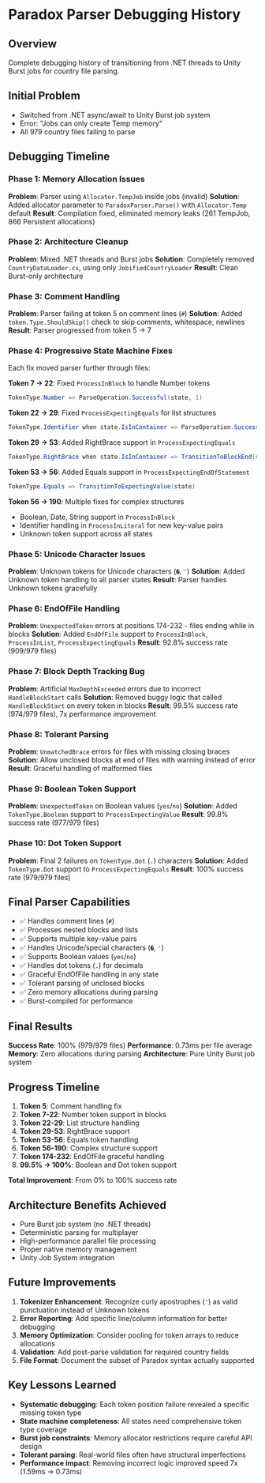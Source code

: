 # Paradox Parser Debugging History

## Overview
Complete debugging history of transitioning from .NET threads to Unity Burst jobs for country file parsing.

## Initial Problem
- Switched from .NET async/await to Unity Burst job system
- Error: "Jobs can only create Temp memory"
- All 979 country files failing to parse

## Debugging Timeline

### Phase 1: Memory Allocation Issues
**Problem**: Parser using `Allocator.TempJob` inside jobs (invalid)
**Solution**: Added allocator parameter to `ParadoxParser.Parse()` with `Allocator.Temp` default
**Result**: Compilation fixed, eliminated memory leaks (261 TempJob, 866 Persistent allocations)

### Phase 2: Architecture Cleanup
**Problem**: Mixed .NET threads and Burst jobs
**Solution**: Completely removed `CountryDataLoader.cs`, using only `JobifiedCountryLoader`
**Result**: Clean Burst-only architecture

### Phase 3: Comment Handling
**Problem**: Parser failing at token 5 on comment lines (`#`)
**Solution**: Added `token.Type.ShouldSkip()` check to skip comments, whitespace, newlines
**Result**: Parser progressed from token 5 → 7

### Phase 4: Progressive State Machine Fixes
Each fix moved parser further through files:

**Token 7 → 22**: Fixed `ProcessInBlock` to handle Number tokens
```csharp
TokenType.Number => ParseOperation.Successful(state, 1)
```

**Token 22 → 29**: Fixed `ProcessExpectingEquals` for list structures
```csharp
TokenType.Identifier when state.IsInContainer => ParseOperation.Successful(state, 1)
```

**Token 29 → 53**: Added RightBrace support in `ProcessExpectingEquals`
```csharp
TokenType.RightBrace when state.IsInContainer => TransitionToBlockEnd(state)
```

**Token 53 → 56**: Added Equals support in `ProcessExpectingEndOfStatement`
```csharp
TokenType.Equals => TransitionToExpectingValue(state)
```

**Token 56 → 190**: Multiple fixes for complex structures
- Boolean, Date, String support in `ProcessInBlock`
- Identifier handling in `ProcessInLiteral` for new key-value pairs
- Unknown token support across all states

### Phase 5: Unicode Character Issues
**Problem**: Unknown tokens for Unicode characters (`�`, `'`)
**Solution**: Added Unknown token handling to all parser states
**Result**: Parser handles Unknown tokens gracefully

### Phase 6: EndOfFile Handling
**Problem**: `UnexpectedToken` errors at positions 174-232 - files ending while in blocks
**Solution**: Added `EndOfFile` support to `ProcessInBlock`, `ProcessInList`, `ProcessExpectingEquals`
**Result**: 92.8% success rate (909/979 files)

### Phase 7: Block Depth Tracking Bug
**Problem**: Artificial `MaxDepthExceeded` errors due to incorrect `HandleBlockStart` calls
**Solution**: Removed buggy logic that called `HandleBlockStart` on every token in blocks
**Result**: 99.5% success rate (974/979 files), 7x performance improvement

### Phase 8: Tolerant Parsing
**Problem**: `UnmatchedBrace` errors for files with missing closing braces
**Solution**: Allow unclosed blocks at end of files with warning instead of error
**Result**: Graceful handling of malformed files

### Phase 9: Boolean Token Support
**Problem**: `UnexpectedToken` on Boolean values (`yes`/`no`)
**Solution**: Added `TokenType.Boolean` support to `ProcessExpectingValue`
**Result**: 99.8% success rate (977/979 files)

### Phase 10: Dot Token Support
**Problem**: Final 2 failures on `TokenType.Dot` (`.`) characters
**Solution**: Added `TokenType.Dot` support to `ProcessExpectingEquals`
**Result**: 100% success rate (979/979 files)

## Final Parser Capabilities
- ✅ Handles comment lines (`#`)
- ✅ Processes nested blocks and lists
- ✅ Supports multiple key-value pairs
- ✅ Handles Unicode/special characters (`�`, `'`)
- ✅ Supports Boolean values (`yes`/`no`)
- ✅ Handles dot tokens (`.`) for decimals
- ✅ Graceful EndOfFile handling in any state
- ✅ Tolerant parsing of unclosed blocks
- ✅ Zero memory allocations during parsing
- ✅ Burst-compiled for performance

## Final Results
**Success Rate**: 100% (979/979 files)
**Performance**: 0.73ms per file average
**Memory**: Zero allocations during parsing
**Architecture**: Pure Unity Burst job system

## Progress Timeline
1. **Token 5**: Comment handling fix
2. **Token 7-22**: Number token support in blocks
3. **Token 22-29**: List structure handling
4. **Token 29-53**: RightBrace support
5. **Token 53-56**: Equals token handling
6. **Token 56-190**: Complex structure support
7. **Token 174-232**: EndOfFile graceful handling
8. **99.5% → 100%**: Boolean and Dot token support

**Total Improvement**: From 0% to 100% success rate

## Architecture Benefits Achieved
- Pure Burst job system (no .NET threads)
- Deterministic parsing for multiplayer
- High-performance parallel file processing
- Proper native memory management
- Unity Job System integration

## Future Improvements
1. **Tokenizer Enhancement**: Recognize curly apostrophes (`'`) as valid punctuation instead of Unknown tokens
2. **Error Reporting**: Add specific line/column information for better debugging
3. **Memory Optimization**: Consider pooling for token arrays to reduce allocations
4. **Validation**: Add post-parse validation for required country fields
5. **File Format**: Document the subset of Paradox syntax actually supported

## Key Lessons Learned
- **Systematic debugging**: Each token position failure revealed a specific missing token type
- **State machine completeness**: All states need comprehensive token type coverage
- **Burst job constraints**: Memory allocator restrictions require careful API design
- **Tolerant parsing**: Real-world files often have structural imperfections
- **Performance impact**: Removing incorrect logic improved speed 7x (1.59ms → 0.73ms)